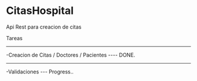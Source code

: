 # CitasHospital
Api Rest para creacion de citas

Tareas
***

-Creacion de Citas / Doctores / Pacientes ---- DONE.
* * * * *


-Validaciones --- Progress..
